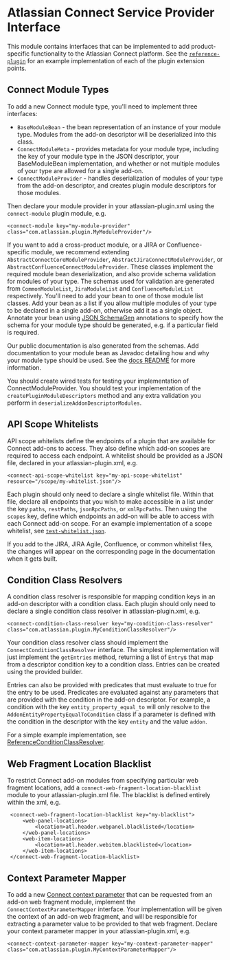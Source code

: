 # Atlassian Connect Service Provider Interface

This module contains interfaces that can be implemented to add product-specific functionality to the Atlassian Connect
platform. See the [`reference-plugin`](../reference-plugin) for an example implementation of each of the plugin 
extension points.


## Connect Module Types
To add a new Connect module type, you'll need to implement three interfaces:
 * `BaseModuleBean` - the bean representation of an instance of your module type. Modules from the add-on descriptor 
 will be deserialized into this class.
 * `ConnectModuleMeta` - provides metadata for your module type, including the key of your module type in the JSON descriptor,
   your BaseModuleBean implementation, and whether or not multiple modules of your type are allowed for a single add-on.
 * `ConnectModuleProvider` - handles deserialization of modules of your type from the add-on descriptor, and creates plugin
   module descriptors for those modules.
   
Then declare your module provider in your atlassian-plugin.xml using the `connect-module` plugin module, e.g.

```
<connect-module key="my-module-provider" class="com.atlassian.plugin.MyModuleProvider"/>
```

If you want to add a cross-product module, or a JIRA or Confluence-specific module, we recommend extending
`AbstractConnectCoreModuleProvider`, `AbstractJiraConnectModuleProvider`, or `AbstractConfluenceConnectModuleProvider`. 
These classes implement the required module bean deserialization, and also provide schema validation for modules of 
your type. The schemas used for validation are generated from `CommonModuleList`, `JiraModuleList` and
`ConfluenceModuleList` respectively. You'll need to add your bean to one of those module list classes. Add your bean 
as a list if you allow multiple modules of your type to be declared in a single add-on, otherwise add
it as a single object. Annotate your bean using [JSON SchemaGen](https://bitbucket.org/atlassian/json-schemagen) 
annotations to specify how the schema for your module type should be generated, e.g. if a particular field is required.

Our public documentation is also generated from the schemas. Add documentation to your module bean as Javadoc 
detailing how and why your module type should be used. See the [docs README](../../docs) for more information.

You should create wired tests for testing your implementation of ConnectModuleProvider. You should test your 
implementation of the `createPluginModuleDescriptors` method and any extra validation you perform in 
`deserializeAddonDescriptorModules`.

## API Scope Whitelists
API scope whitelists define the endpoints of a plugin that are available for Connect add-ons to access. They
also define which add-on scopes are required to access each endpoint. A whitelist should be provided as a JSON file,
declared in your atlassian-plugin.xml, e.g.

```
<connect-api-scope-whitelist key="my-api-scope-whitelist" resource="/scope/my-whitelist.json"/>
```

Each plugin should only need to declare a single whitelist file. Within that file, declare all endpoints that you wish
to make accessible in a list under the key `paths`, `restPaths`, `jsonRpcPaths`, or `xmlRpcPaths`. Then using the `scopes`
key, define which endpoints an add-on will be able to access with each Connect add-on scope. For an example implementation
of a scope whitelist, see [`test-whitelist.json`](../reference-plugin/src/main/resources/scope/test-whitelist.json).

If you add to the JIRA, JIRA Agile, Confluence, or common whitelist files, the changes will appear on the corresponding
page in the documentation when it gets built.

## Condition Class Resolvers
A condition class resolver is responsible for mapping condition keys in an add-on descriptor with a condition class.
Each plugin should only need to declare a single condition class resolver in atlassian-plugin.xml, e.g.

```
<connect-condition-class-resolver key="my-condition-class-resolver" class="com.atlassian.plugin.MyConditionClassResolver"/>
```

Your condition class resolver class should implement the `ConnectConditionClassResolver` interface. The simplest 
implementation will just implement the `getEntries` method, returning a list of `Entry`s that map from a descriptor
condition key to a condition class. Entries can be created using the provided builder.

Entries can also be provided with predicates that must evaluate to true for the entry to be used. Predicates are 
evaluated against any parameters that are provided with the condition in the add-on descriptor. For example, a 
condition with the key `entity_property_equal_to` will only resolve to the `AddonEntityPropertyEqualToCondition` 
class if a parameter is defined with the condition in the descriptor with the key `entity` and the value `addon`.

For a simple example implementation, see [ReferenceConditionClassResolver](../reference-plugin/src/main/java/ReferenceConditionClassResolver).

## Web Fragment Location Blacklist
To restrict Connect add-on modules from specifying particular web fragment locations, add a 
`connect-web-fragment-location-blacklist` module to your atlassian-plugin.xml file. The blacklist is defined entirely
within the xml, e.g.

```
 <connect-web-fragment-location-blacklist key="my-blacklist">
     <web-panel-locations>
         <location>atl.header.webpanel.blacklisted</location>
     </web-panel-locations>
     <web-item-locations>
         <location>atl.header.webitem.blacklisted</location>
     </web-item-locations>
 </connect-web-fragment-location-blacklist>
```

## Context Parameter Mapper
To add a new [Connect context parameter](https://developer.atlassian.com/static/connect/docs/latest/concepts/context-parameters.html)
that can be requested from an add-on web fragment module, implement the `ConnectContextParameterMapper` interface.
Your implementation will be given the context of an add-on web fragment, and will be responsible for extracting a 
parameter value to be provided to that web fragment. Declare your context parameter mapper in your atlassian-plugin.xml, e.g.

```
<connect-context-parameter-mapper key="my-context-parameter-mapper" class="com.atlassian.plugin.MyContextParameterMapper"/>
```